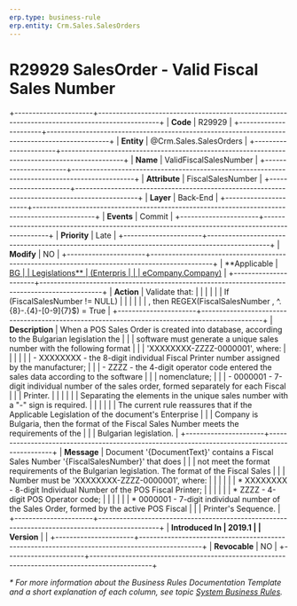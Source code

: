 ```yaml
---
erp.type: business-rule
erp.entity: Crm.Sales.SalesOrders
---
```


# R29929 SalesOrder - Valid Fiscal Sales Number
+----------------------+-----------------------------------------------------------------------------------------------+
| **Code**             | R29929                                                                                        |
+----------------------+-----------------------------------------------------------------------------------------------+
| **Entity**           | @Crm.Sales.SalesOrders                                                                        |
+----------------------+-----------------------------------------------------------------------------------------------+
| **Name**             | ValidFiscalSalesNumber                                                                        |
+----------------------+-----------------------------------------------------------------------------------------------+
| **Attribute**        | FiscalSalesNumber                                                                             |
+----------------------+-----------------------------------------------------------------------------------------------+
| **Layer**            | Back-End                                                                                      |
+----------------------+-----------------------------------------------------------------------------------------------+
| **Events**           | Commit                                                                                        |
+----------------------+-----------------------------------------------------------------------------------------------+
| **Priority**         | Late                                                                                          |
+----------------------+-----------------------------------------------------------------------------------------------+
| **Modify**           | NO                                                                                            |
+----------------------+-----------------------------------------------------------------------------------------------+
| **Applicable         | [BG                                                                                           |
| Legislations**       | (Enterpris                                                                                    |
|                      | eCompany.Company)](xref:applicable-legislations)                                              |
+----------------------+-----------------------------------------------------------------------------------------------+
| **Action**           | Validate that:                                                                                |
|                      |                                                                                               |
|                      | If (FiscalSalesNumber != NULL)                                                                |
|                      |                                                                                               |
|                      | , then REGEX(FiscalSalesNumber , \^.{8}-.{4}-\[0-9\]{7}\$) = True                             |
+----------------------+-----------------------------------------------------------------------------------------------+
| **Description**      | When a POS Sales Order is created into database, according to the Bulgarian legislation the   |
|                      | software must generate a unique sales number with the following format                        |
|                      | \'XXXXXXXX-ZZZZ-0000001\', where:                                                             |
|                      |                                                                                               |
|                      | -   XXXXXXXX - the 8-digit individual Fiscal Printer number assigned by the manufacturer;     |
|                      | -   ZZZZ - the 4-digit operator code entered the sales data according to the software         |
|                      |     nomenclature;                                                                             |
|                      | -   0000001 - 7-digit individual number of the sales order, formed separately for each Fiscal |
|                      |     Printer.                                                                                  |
|                      |                                                                                               |
|                      | Separating the elements in the unique sales number with a \"-\" sign is required.             |
|                      |                                                                                               |
|                      | The current rule reassures that if the Applicable Legislation of the document\'s Enterprise   |
|                      | Company is Bulgaria, then the format of the Fiscal Sales Number meets the requirements of the |
|                      | Bulgarian legislation.                                                                        |
+----------------------+-----------------------------------------------------------------------------------------------+
| **Message**          | Document \'{DocumentText}\' contains a Fiscal Sales Number \'{FiscalSalesNumber}\' that does  |
|                      | not meet the format requirements of the Bulgarian legislation. The format of the Fiscal Sales |
|                      | Number must be \'XXXXXXXX-ZZZZ-0000001\', where:                                              |
|                      |                                                                                               |
|                      | \* XXXXXXXX - 8-digit Individual Number of the POS Fiscal Printer;                            |
|                      |                                                                                               |
|                      | \* ZZZZ - 4-digit POS Operator code;                                                          |
|                      |                                                                                               |
|                      | \* 0000001 - 7-digit individual number of the Sales Order, formed by the active POS Fiscal    |
|                      | Printer\'s Sequence.                                                                          |
+----------------------+-----------------------------------------------------------------------------------------------+
| **Introduced In      | 2019.1                                                                                        |
| Version**            |                                                                                               |
+----------------------+-----------------------------------------------------------------------------------------------+
| **Revocable**        | NO                                                                                            |
+----------------------+-----------------------------------------------------------------------------------------------+

*\* For more information about the Business Rules Documentation Template and a short explanation of each column, see
topic [System Business Rules](../templates/template-description-system-business-rules.md).*

